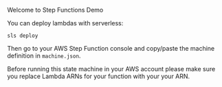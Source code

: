 
Welcome to Step Functions Demo

You can deploy lambdas with serverless:

```
sls deploy
```
Then go to your AWS Step Function console and copy/paste the machine definition in `machine.json`.

Before running this state machine in your AWS account please make sure you replace Lambda ARNs for your function with your your ARN. 
